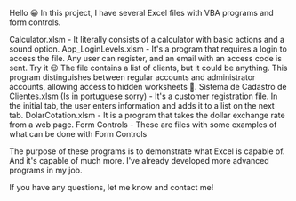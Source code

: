 Hello 😀
In this project, I have several Excel files with VBA programs and form controls.

Calculator.xlsm - It literally consists of a calculator with basic actions and a sound option.
App_LoginLevels.xlsm - It's a program that requires a login to access the file. Any user can register, and an email with an access code is sent. Try it 😉
                       The file contains a list of clients, but it could be anything. This program distinguishes between regular accounts and administrator accounts, allowing access to hidden worksheets 🤫.
Sistema de Cadastro de Clientes.xlsm (Is in portuguese sorry) - It's a customer registration file. In the initial tab, the user enters information and adds it to a list on the next tab.
DolarCotation.xlsm - It is a program that takes the dollar exchange rate from a web page.
Form Controls - These are files with some examples of what can be done with Form Controls

The purpose of these programs is to demonstrate what Excel is capable of. And it's capable of much more. I've already developed more advanced programs in my job.

If you have any questions, let me know and contact me!
